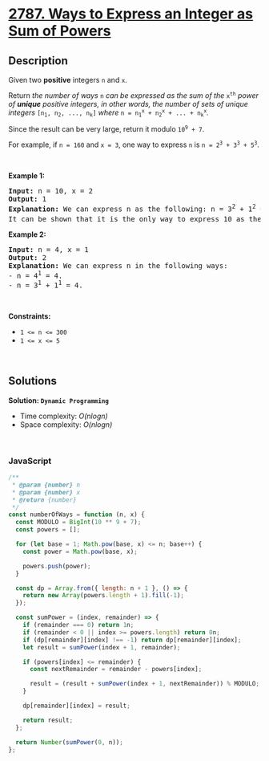 # [2787. Ways to Express an Integer as Sum of Powers](https://leetcode.com/problems/ways-to-express-an-integer-as-sum-of-powers)

## Description

<div class="elfjS" data-track-load="description_content"><p>Given two <strong>positive</strong> integers <code>n</code> and <code>x</code>.</p>

<p>Return <em>the number of ways </em><code>n</code><em> can be expressed as the sum of the </em><code>x<sup>th</sup></code><em> power of <strong>unique</strong> positive integers, in other words, the number of sets of unique integers </em><code>[n<sub>1</sub>, n<sub>2</sub>, ..., n<sub>k</sub>]</code><em> where </em><code>n = n<sub>1</sub><sup>x</sup> + n<sub>2</sub><sup>x</sup> + ... + n<sub>k</sub><sup>x</sup></code><em>.</em></p>

<p>Since the result can be very large, return it modulo <code>10<sup>9</sup> + 7</code>.</p>

<p>For example, if <code>n = 160</code> and <code>x = 3</code>, one way to express <code>n</code> is <code>n = 2<sup>3</sup> + 3<sup>3</sup> + 5<sup>3</sup></code>.</p>

<p>&nbsp;</p>
<p><strong class="example">Example 1:</strong></p>

<pre><strong>Input:</strong> n = 10, x = 2
<strong>Output:</strong> 1
<strong>Explanation:</strong> We can express n as the following: n = 3<sup>2</sup> + 1<sup>2</sup> = 10.
It can be shown that it is the only way to express 10 as the sum of the 2<sup>nd</sup> power of unique integers.
</pre>

<p><strong class="example">Example 2:</strong></p>

<pre><strong>Input:</strong> n = 4, x = 1
<strong>Output:</strong> 2
<strong>Explanation:</strong> We can express n in the following ways:
- n = 4<sup>1</sup> = 4.
- n = 3<sup>1</sup> + 1<sup>1</sup> = 4.
</pre>

<p>&nbsp;</p>
<p><strong>Constraints:</strong></p>

<ul>
	<li><code>1 &lt;= n &lt;= 300</code></li>
	<li><code>1 &lt;= x &lt;= 5</code></li>
</ul>
</div>

<p>&nbsp;</p>

## Solutions

**Solution: `Dynamic Programming`**

- Time complexity: <em>O(nlogn)</em>
- Space complexity: <em>O(nlogn)</em>

<p>&nbsp;</p>

### **JavaScript**

```js
/**
 * @param {number} n
 * @param {number} x
 * @return {number}
 */
const numberOfWays = function (n, x) {
  const MODULO = BigInt(10 ** 9 + 7);
  const powers = [];

  for (let base = 1; Math.pow(base, x) <= n; base++) {
    const power = Math.pow(base, x);

    powers.push(power);
  }

  const dp = Array.from({ length: n + 1 }, () => {
    return new Array(powers.length + 1).fill(-1);
  });

  const sumPower = (index, remainder) => {
    if (remainder === 0) return 1n;
    if (remainder < 0 || index >= powers.length) return 0n;
    if (dp[remainder][index] !== -1) return dp[remainder][index];
    let result = sumPower(index + 1, remainder);

    if (powers[index] <= remainder) {
      const nextRemainder = remainder - powers[index];

      result = (result + sumPower(index + 1, nextRemainder)) % MODULO;
    }

    dp[remainder][index] = result;

    return result;
  };

  return Number(sumPower(0, n));
};
```
